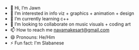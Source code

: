 - 👋 Hi, I’m Jawn
- 👀 I’m interested in info viz + graphics + animation + design
- 🌱 I’m currently learning c++
- 💞️ I’m looking to collaborate on music visuals + coding art
- 📫 How to reach me navamakesart@gmail.com
- 😄 Pronouns: He/Him
- ⚡ Fun fact: I'm Slabanese

<!---
Jnava7/Jnava7 is a ✨ special ✨ repository because its `README.md` (this file) appears on your GitHub profile.
You can click the Preview link to take a look at your changes.
--->
